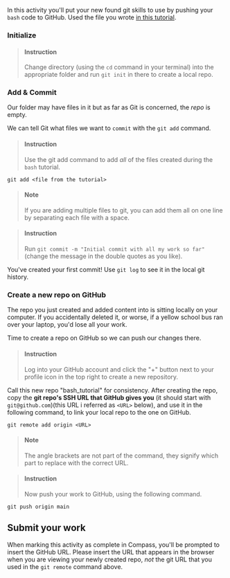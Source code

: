 


In this activity you'll put your new found git skills to use by pushing your `bash` code to GitHub. Used the file you wrote [in this tutorial](/17bd6f99-5eb1-4302-bce0-48e1370ee24f).



### Initialize

> #### Instruction
> Change directory (using the `cd` command in your terminal) into the appropriate folder and run `git init` in there to create a local repo.

### Add & Commit

Our folder may have files in it but as far as Git is concerned, the _repo_ is empty.

We can tell Git what files we want to `commit` with the `git add` command.

> #### Instruction
> Use the git add command to add *all* of the files created during the `bash` tutorial.

```terminal
git add <file from the tutorial>
```

> #### Note
> If you are adding multiple files to git, you can add them all on one line by separating each file with a space.


> #### Instruction
> Run `git commit -m "Initial commit with all my work so far"` (change the message in the double quotes as you like).

You've created your first commit! Use `git log` to see it in the local git history.

### Create a new repo on GitHub

The repo you just created and added content into is sitting locally on your computer. If you accidentally deleted it, or worse, if a yellow school bus ran over your laptop, you'd lose all your work.

Time to create a repo on GitHub so we can push our changes there.

> #### Instruction
> Log into your GitHub account and click the "+" button next to your profile icon in the top right to create a new repository.

Call this new repo "bash_tutorial" for consistency. After creating the repo, copy the **git repo's SSH URL that GitHub gives you** (it should start with `git@github.com`)(this URL i referred as `<URL>` below), and use it in the following command, to link your local repo to the one on GitHub.

```terminal
git remote add origin <URL>
```

> #### Note
> The angle brackets are not part of the command, they signify which part to replace with the correct URL.

<div></div>

> #### Instruction
> Now push your work to GitHub, using the following command.

```terminal
git push origin main
```



## Submit your work

When marking this activity as complete in Compass, you'll be prompted to insert the GitHub URL. Please insert the URL that appears in the browser when you are viewing your newly created repo, _not_ the git URL that you used in the `git remote` command above.
